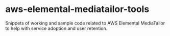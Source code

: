 # aws-elemental-mediatailor-tools
Snippets of working and sample code related to AWS Elemental MediaTailor to help with service adoption and user retention.
